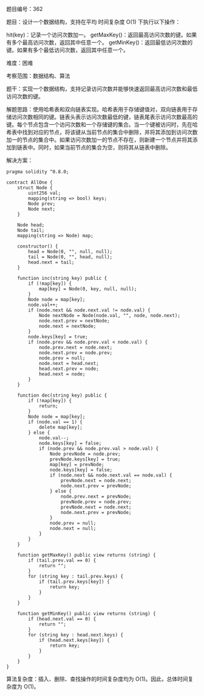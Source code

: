 题目编号：362

题目：设计一个数据结构，支持在平均 时间复杂度 O(1) 下执行以下操作：

hit(key)：记录一个访问次数加一。
getMaxKey()：返回最高访问次数的键。如果有多个最高访问次数，返回其中任意一个。
getMinKey()：返回最低访问次数的键。如果有多个最低访问次数，返回其中任意一个。

难度：困难

考察范围：数据结构、算法

题干：实现一个数据结构，支持记录访问次数并能够快速返回最高访问次数和最低访问次数的键。

解题思路：使用哈希表和双向链表实现。哈希表用于存储键值对，双向链表用于存储访问次数相同的键。链表头表示访问次数最低的键，链表尾表示访问次数最高的键。每个节点包含一个访问次数和一个存储键的集合。当一个键被访问时，先在哈希表中找到对应的节点，将该键从当前节点的集合中删除，并将其添加到访问次数加一的节点的集合中。如果访问次数加一的节点不存在，则新建一个节点并将其添加到链表中。同时，如果当前节点的集合为空，则将其从链表中删除。

解决方案：

```solidity
pragma solidity ^0.8.0;

contract AllOne {
    struct Node {
        uint256 val;
        mapping(string => bool) keys;
        Node prev;
        Node next;
    }

    Node head;
    Node tail;
    mapping(string => Node) map;

    constructor() {
        head = Node(0, "", null, null);
        tail = Node(0, "", head, null);
        head.next = tail;
    }

    function inc(string key) public {
        if (!map[key]) {
            map[key] = Node(0, key, null, null);
        }
        Node node = map[key];
        node.val++;
        if (node.next && node.next.val != node.val) {
            Node nextNode = Node(node.val, "", node, node.next);
            node.next.prev = nextNode;
            node.next = nextNode;
        }
        node.keys[key] = true;
        if (node.prev && node.prev.val < node.val) {
            node.prev.next = node.next;
            node.next.prev = node.prev;
            node.prev = null;
            node.next = head.next;
            head.next.prev = node;
            head.next = node;
        }
    }

    function dec(string key) public {
        if (!map[key]) {
            return;
        }
        Node node = map[key];
        if (node.val == 1) {
            delete map[key];
        } else {
            node.val--;
            node.keys[key] = false;
            if (node.prev && node.prev.val > node.val) {
                Node prevNode = node.prev;
                prevNode.keys[key] = true;
                map[key] = prevNode;
                node.keys[key] = false;
                if (node.next && node.next.val == node.val) {
                    prevNode.next = node.next;
                    node.next.prev = prevNode;
                } else {
                    node.prev.next = prevNode;
                    prevNode.prev = node.prev;
                    prevNode.next = node.next;
                    node.next.prev = prevNode;
                }
                node.prev = null;
                node.next = null;
            }
        }
    }

    function getMaxKey() public view returns (string) {
        if (tail.prev.val == 0) {
            return "";
        }
        for (string key : tail.prev.keys) {
            if (tail.prev.keys[key]) {
                return key;
            }
        }
    }

    function getMinKey() public view returns (string) {
        if (head.next.val == 0) {
            return "";
        }
        for (string key : head.next.keys) {
            if (head.next.keys[key]) {
                return key;
            }
        }
    }
}
```

算法复杂度：插入、删除、查找操作的时间复杂度均为 O(1)。因此，总体时间复杂度为 O(1)。